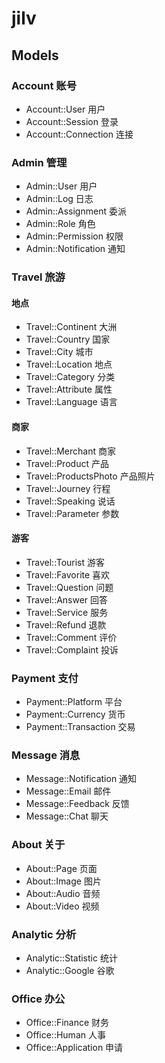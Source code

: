 # jilv

## Models

### Account 账号

- Account::User 用户
- Account::Session 登录
- Account::Connection 连接

### Admin 管理

- Admin::User 用户
- Admin::Log 日志
- Admin::Assignment 委派
- Admin::Role 角色
- Admin::Permission 权限
- Admin::Notification 通知

### Travel 旅游

#### 地点

- Travel::Continent 大洲
- Travel::Country 国家
- Travel::City 城市
- Travel::Location 地点
- Travel::Category 分类
- Travel::Attribute 属性
- Travel::Language 语言

#### 商家

- Travel::Merchant 商家
- Travel::Product 产品
- Travel::ProductsPhoto 产品照片
- Travel::Journey 行程
- Travel::Speaking 说话
- Travel::Parameter 参数

#### 游客

- Travel::Tourist 游客
- Travel::Favorite 喜欢
- Travel::Question 问题
- Travel::Answer 回答
- Travel::Service 服务
- Travel::Refund 退款
- Travel::Comment 评价
- Travel::Complaint 投诉

### Payment 支付

- Payment::Platform 平台
- Payment::Currency 货币
- Payment::Transaction 交易

### Message 消息

- Message::Notification 通知
- Message::Email 邮件
- Message::Feedback 反馈
- Message::Chat 聊天

### About 关于

- About::Page 页面
- About::Image 图片
- About::Audio 音频
- About::Video 视频

### Analytic 分析

- Analytic::Statistic 统计
- Analytic::Google 谷歌

### Office 办公

- Office::Finance 财务
- Office::Human 人事
- Office::Application 申请
